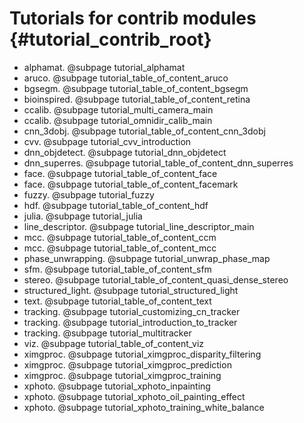 Tutorials for contrib modules {#tutorial_contrib_root}
=============================
- alphamat. @subpage tutorial_alphamat
- aruco. @subpage tutorial_table_of_content_aruco
- bgsegm. @subpage tutorial_table_of_content_bgsegm
- bioinspired. @subpage tutorial_table_of_content_retina
- ccalib. @subpage tutorial_multi_camera_main
- ccalib. @subpage tutorial_omnidir_calib_main
- cnn_3dobj. @subpage tutorial_table_of_content_cnn_3dobj
- cvv. @subpage tutorial_cvv_introduction
- dnn_objdetect. @subpage tutorial_dnn_objdetect
- dnn_superres. @subpage tutorial_table_of_content_dnn_superres
- face. @subpage tutorial_table_of_content_face
- face. @subpage tutorial_table_of_content_facemark
- fuzzy. @subpage tutorial_fuzzy
- hdf. @subpage tutorial_table_of_content_hdf
- julia. @subpage tutorial_julia
- line_descriptor. @subpage tutorial_line_descriptor_main
- mcc. @subpage tutorial_table_of_content_ccm
- mcc. @subpage tutorial_table_of_content_mcc
- phase_unwrapping. @subpage tutorial_unwrap_phase_map
- sfm. @subpage tutorial_table_of_content_sfm
- stereo. @subpage tutorial_table_of_content_quasi_dense_stereo
- structured_light. @subpage tutorial_structured_light
- text. @subpage tutorial_table_of_content_text
- tracking. @subpage tutorial_customizing_cn_tracker
- tracking. @subpage tutorial_introduction_to_tracker
- tracking. @subpage tutorial_multitracker
- viz. @subpage tutorial_table_of_content_viz
- ximgproc. @subpage tutorial_ximgproc_disparity_filtering
- ximgproc. @subpage tutorial_ximgproc_prediction
- ximgproc. @subpage tutorial_ximgproc_training
- xphoto. @subpage tutorial_xphoto_inpainting
- xphoto. @subpage tutorial_xphoto_oil_painting_effect
- xphoto. @subpage tutorial_xphoto_training_white_balance

